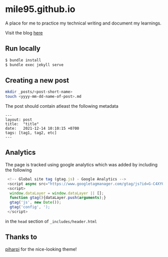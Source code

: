 # mile95.github.io

A place for me to practice my technical writing and document my learnings.

Visit the blog  [here](https://mile95.github.io)

## Run locally

```bash
$ bundle install
$ bundle exec jekyll serve
```

## Creating a new post

```bash
mkdir _posts/<post-short-name>
touch <yyyy-mm-dd-name-of-post>.md
```

The post should contain atleast the following metadata

```
---
layout: post
title:  "title"
date:   2021-12-14 10:10:15 +0700
tags: [tag1, tag2, etc]
---
```

## Analytics

The page is tracked using google analytics which was added by including the following

```js
 <!-- Global site tag (gtag.js) - Google Analytics -->
 <script async src="https://www.googletagmanager.com/gtag/js?id=G-C4XYG784RR"></script>
 <script>
  window.dataLayer = window.dataLayer || [];
  function gtag(){dataLayer.push(arguments);}
  gtag('js', new Date());
  gtag('config', ');
 </script>

```

in the `head` section of `_includes/header.html`

## Thanks to
[piharpi](https://github.com/piharpi/jekyll-klise) for the nice-looking theme!
